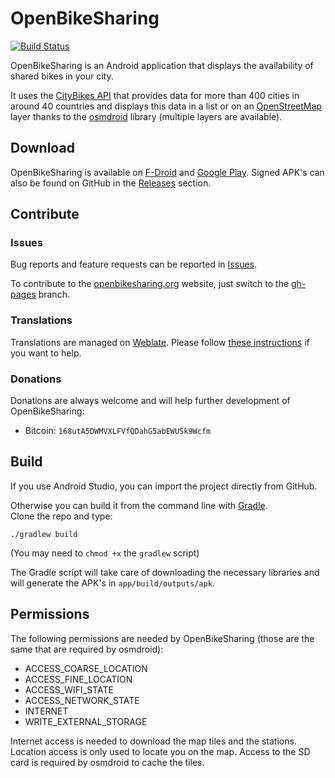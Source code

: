 # OpenBikeSharing

[![Build Status](https://travis-ci.org/bparmentier/OpenBikeSharing.svg?branch=master)](https://travis-ci.org/bparmentier/OpenBikeSharing)

OpenBikeSharing is an Android application that displays the availability of shared bikes in your
city.

It uses the [CityBikes API](http://api.citybik.es/v2/) that provides data for more than 400 cities in around 40 countries and displays this data in a list or on an [OpenStreetMap](https://www.openstreetmap.org) layer
thanks to the [osmdroid](https://github.com/osmdroid/osmdroid) library (multiple layers are available).

## Download

OpenBikeSharing is available on
[F-Droid](https://f-droid.org/repository/browse/?fdid=be.brunoparmentier.openbikesharing.app) and
[Google Play](https://play.google.com/store/apps/details?id=be.brunoparmentier.openbikesharing.app).
Signed APK's can also be found on GitHub in the
[Releases](https://github.com/bparmentier/OpenBikeSharing/releases) section.

## Contribute

### Issues

Bug reports and feature requests can be reported in [Issues](https://github.com/bparmentier/OpenBikeSharing/issues).

To contribute to the [openbikesharing.org](http://openbikesharing.org) website, just switch to the
[gh-pages](https://github.com/bparmentier/OpenBikeSharing/tree/gh-pages) branch.

### Translations

Translations are managed on [Weblate](https://hosted.weblate.org/). Please follow [these instructions](https://hosted.weblate.org/engage/openbikesharing/) if you want to help.

### Donations

Donations are always welcome and will help further development of OpenBikeSharing:

* Bitcoin: `168utA5DWMVXLFVfQDahG5abEWUSk9Wcfm`

## Build

If you use Android Studio, you can import the project directly from GitHub.

Otherwise you can build it from the command line with
[Gradle](https://developer.android.com/sdk/installing/studio-build.html).  
Clone the repo and type:

    ./gradlew build

(You may need to `chmod +x` the `gradlew` script)

The Gradle script will take care of downloading the necessary libraries and will generate the APK's
in `app/build/outputs/apk`.

## Permissions

The following permissions are needed by OpenBikeSharing (those are the same that are required by
osmdroid):

* ACCESS_COARSE_LOCATION
* ACCESS_FINE_LOCATION
* ACCESS_WIFI_STATE
* ACCESS_NETWORK_STATE
* INTERNET
* WRITE_EXTERNAL_STORAGE

Internet access is needed to download the map tiles and the stations. Location access is only used
to locate you on the map. Access to the SD card is required by osmdroid to cache the tiles.

